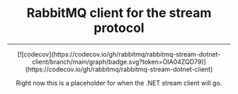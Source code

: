 <h1 align="center">RabbitMQ client for the stream protocol</h1>

---
<div align="center">
[![codecov](https://codecov.io/gh/rabbitmq/rabbitmq-stream-dotnet-client/branch/main/graph/badge.svg?token=OIA04ZQD79)](https://codecov.io/gh/rabbitmq/rabbitmq-stream-dotnet-client)

Right now this is a placeholder for when the .NET stream client will go.


